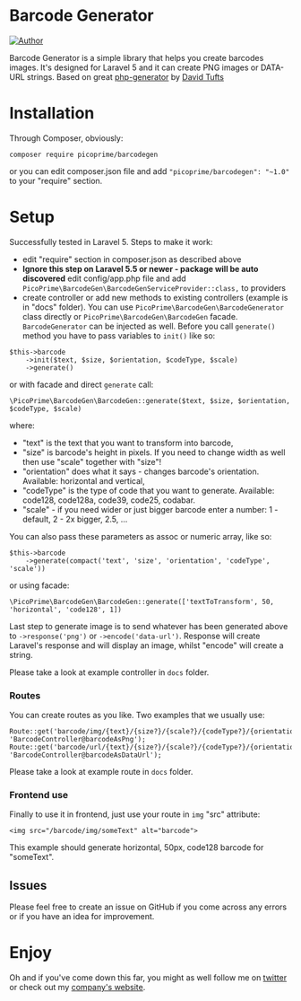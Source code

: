 # Barcode Generator

[![Author](https://secure.gravatar.com/avatar/074618e37f640d13d402830f61092d09?d=identicon&s=50)](https://twitter.com/raffwpp)

Barcode Generator is a simple library that helps you create barcodes images.
It's designed for Laravel 5 and it can create PNG images or DATA-URL strings.
Based on great [php-generator](https://github.com/davidscotttufts/php-barcode) 
by [David Tufts](https://github.com/davidscotttufts)

# Installation

Through Composer, obviously:

```
composer require picoprime/barcodegen
```

or you can edit composer.json file and add `"picoprime/barcodegen": "~1.0"` to 
your "require" section.

# Setup

Successfully tested in Laravel 5. Steps to make it work:

* edit "require" section in composer.json as described above
* **Ignore this step on Laravel 5.5 or newer - package will be auto discovered** 
edit config/app.php file and add `PicoPrime\BarcodeGen\BarcodeGenServiceProvider::class,` 
to providers
* create controller or add new methods to existing controllers (example is in "docs" 
folder). You can use `PicoPrime\BarcodeGen\BarcodeGenerator` class directly or 
`PicoPrime\BarcodeGen\BarcodeGen` facade. `BarcodeGenerator` can be injected as well.
Before you call `generate()` method you have to pass variables to `init()` like so:

```
$this->barcode
    ->init($text, $size, $orientation, $codeType, $scale)
    ->generate()
```

or with facade and direct `generate` call:

```
\PicoPrime\BarcodeGen\BarcodeGen::generate($text, $size, $orientation, $codeType, $scale)
```

where:

* "text" is the text that you want to transform into barcode,
* "size" is barcode's height in pixels. If you need to change width as well then use 
"scale" together with "size"!
* "orientation" does what it says - changes barcode's orientation. Available: 
horizontal and vertical,
* "codeType" is the type of code that you want to generate. Available: code128, 
code128a, code39, code25, codabar.
* "scale" - if you need wider or just bigger barcode enter a number: 1 - default, 
2 - 2x bigger, 2.5, ...

You can also pass these parameters as assoc or numeric array, like so:

```
$this->barcode
    ->generate(compact('text', 'size', 'orientation', 'codeType', 'scale'))
```

or using facade:

```
\PicoPrime\BarcodeGen\BarcodeGen::generate(['textToTransform', 50, 'horizontal', 'code128', 1])
```

Last step to generate image is to send whatever has been generated above 
to `->response('png')` or `->encode('data-url')`.
Response will create Laravel's response and will display an image, whilst 
"encode" will create a string.

Please take a look at example controller in `docs` folder.


### Routes

You can create routes as you like. Two examples that we usually use:

```
Route::get('barcode/img/{text}/{size?}/{scale?}/{codeType?}/{orientation?}', 'BarcodeController@barcodeAsPng');
Route::get('barcode/url/{text}/{size?}/{scale?}/{codeType?}/{orientation?}', 'BarcodeController@barcodeAsDataUrl');
```

Please take a look at example route in `docs` folder.


### Frontend use

Finally to use it in frontend, just use your route in `img` "src" attribute:

```
<img src="/barcode/img/someText" alt="barcode">
```

This example should generate horizontal, 50px, code128 barcode for "someText".


## Issues

Please feel free to create an issue on GitHub if you come across any errors or if you
have an idea for improvement.


# Enjoy

Oh and if you've come down this far, you might as well follow me on [twitter](https://twitter.com/raffwpp)
or check out my [company's website](https://picoprime.com).
